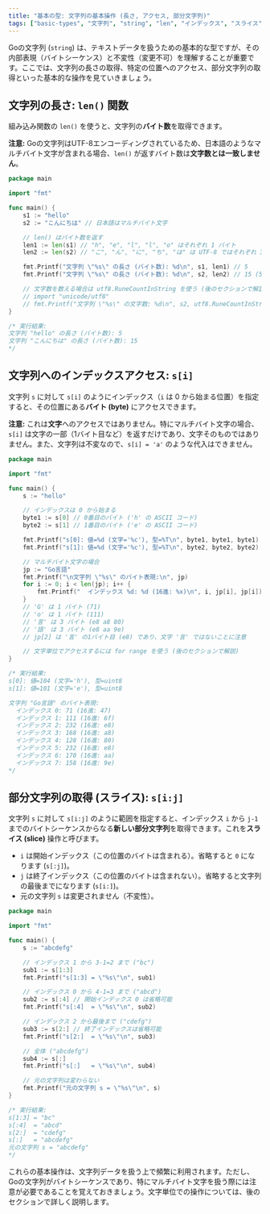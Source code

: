 ```yaml
---
title: "基本の型: 文字列の基本操作 (長さ, アクセス, 部分文字列)"
tags: ["basic-types", "文字列", "string", "len", "インデックス", "スライス"]
---
```


Goの文字列 (`string`) は、テキストデータを扱うための基本的な型ですが、その内部表現（バイトシーケンス）と不変性（変更不可）を理解することが重要です。ここでは、文字列の長さの取得、特定の位置へのアクセス、部分文字列の取得といった基本的な操作を見ていきましょう。

## 文字列の長さ: `len()` 関数

組み込み関数の `len()` を使うと、文字列の**バイト数**を取得できます。

**注意:** Goの文字列はUTF-8エンコーディングされているため、日本語のようなマルチバイト文字が含まれる場合、`len()` が返すバイト数は**文字数とは一致しません**。

```go title="len() による文字列の長さ（バイト数）取得"
package main

import "fmt"

func main() {
	s1 := "hello"
	s2 := "こんにちは" // 日本語はマルチバイト文字

	// len() はバイト数を返す
	len1 := len(s1) // "h", "e", "l", "l", "o" はそれぞれ 1 バイト
	len2 := len(s2) // "こ", "ん", "に", "ち", "は" は UTF-8 ではそれぞれ 3 バイト

	fmt.Printf("文字列 \"%s\" の長さ (バイト数): %d\n", s1, len1) // 5
	fmt.Printf("文字列 \"%s\" の長さ (バイト数): %d\n", s2, len2) // 15 (5文字 * 3バイト/文字)

	// 文字数を数える場合は utf8.RuneCountInString を使う (後のセクションで解説)
	// import "unicode/utf8"
	// fmt.Printf("文字列 \"%s\" の文字数: %d\n", s2, utf8.RuneCountInString(s2)) // 5
}

/* 実行結果:
文字列 "hello" の長さ (バイト数): 5
文字列 "こんにちは" の長さ (バイト数): 15
*/
```

## 文字列へのインデックスアクセス: `s[i]`

文字列 `s` に対して `s[i]` のようにインデックス（`i` は 0 から始まる位置）を指定すると、その位置にある**バイト (byte)** にアクセスできます。

**注意:** これは**文字**へのアクセスではありません。特にマルチバイト文字の場合、`s[i]` は文字の一部（1バイト目など）を返すだけであり、文字そのものではありません。また、文字列は不変なので、`s[i] = 'a'` のような代入はできません。

```go title="インデックスによるバイトアクセス"
package main

import "fmt"

func main() {
	s := "hello"

	// インデックスは 0 から始まる
	byte1 := s[0] // 0番目のバイト ('h' の ASCII コード)
	byte2 := s[1] // 1番目のバイト ('e' の ASCII コード)

	fmt.Printf("s[0]: 値=%d (文字='%c'), 型=%T\n", byte1, byte1, byte1) // byte (uint8)
	fmt.Printf("s[1]: 値=%d (文字='%c'), 型=%T\n", byte2, byte2, byte2) // byte (uint8)

	// マルチバイト文字の場合
	jp := "Go言語"
	fmt.Printf("\n文字列 \"%s\" のバイト表現:\n", jp)
	for i := 0; i < len(jp); i++ {
		fmt.Printf("  インデックス %d: %d (16進: %x)\n", i, jp[i], jp[i])
	}
	// 'G' は 1 バイト (71)
	// 'o' は 1 バイト (111)
	// '言' は 3 バイト (e8 a8 80)
	// '語' は 3 バイト (e8 aa 9e)
	// jp[2] は '言' の1バイト目 (e8) であり、文字 '言' ではないことに注意

	// 文字単位でアクセスするには for range を使う (後のセクションで解説)
}

/* 実行結果:
s[0]: 値=104 (文字='h'), 型=uint8
s[1]: 値=101 (文字='e'), 型=uint8

文字列 "Go言語" のバイト表現:
  インデックス 0: 71 (16進: 47)
  インデックス 1: 111 (16進: 6f)
  インデックス 2: 232 (16進: e8)
  インデックス 3: 168 (16進: a8)
  インデックス 4: 128 (16進: 80)
  インデックス 5: 232 (16進: e8)
  インデックス 6: 170 (16進: aa)
  インデックス 7: 158 (16進: 9e)
*/
```

## 部分文字列の取得 (スライス): `s[i:j]`

文字列 `s` に対して `s[i:j]` のように範囲を指定すると、インデックス `i` から `j-1` までのバイトシーケンスからなる**新しい部分文字列**を取得できます。これを**スライス (slice)** 操作と呼びます。

*   `i` は開始インデックス（この位置のバイトは含まれる）。省略すると `0` になります (`s[:j]`)。
*   `j` は終了インデックス（この位置のバイトは含まれない）。省略すると文字列の最後までになります (`s[i:]`)。
*   元の文字列 `s` は変更されません（不変性）。

```go title="スライスによる部分文字列取得"
package main

import "fmt"

func main() {
	s := "abcdefg"

	// インデックス 1 から 3-1=2 まで ("bc")
	sub1 := s[1:3]
	fmt.Printf("s[1:3] = \"%s\"\n", sub1)

	// インデックス 0 から 4-1=3 まで ("abcd")
	sub2 := s[:4] // 開始インデックス 0 は省略可能
	fmt.Printf("s[:4]  = \"%s\"\n", sub2)

	// インデックス 2 から最後まで ("cdefg")
	sub3 := s[2:] // 終了インデックスは省略可能
	fmt.Printf("s[2:]  = \"%s\"\n", sub3)

	// 全体 ("abcdefg")
	sub4 := s[:]
	fmt.Printf("s[:]   = \"%s\"\n", sub4)

	// 元の文字列は変わらない
	fmt.Printf("元の文字列 s = \"%s\"\n", s)
}

/* 実行結果:
s[1:3] = "bc"
s[:4]  = "abcd"
s[2:]  = "cdefg"
s[:]   = "abcdefg"
元の文字列 s = "abcdefg"
*/
```

これらの基本操作は、文字列データを扱う上で頻繁に利用されます。ただし、Goの文字列がバイトシーケンスであり、特にマルチバイト文字を扱う際には注意が必要であることを覚えておきましょう。文字単位での操作については、後のセクションで詳しく説明します。